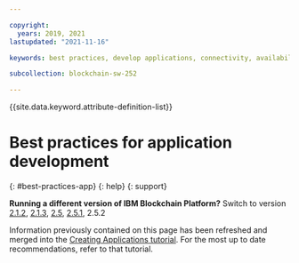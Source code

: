 ```yaml
---

copyright:
  years: 2019, 2021
lastupdated: "2021-11-16"

keywords: best practices, develop applications, connectivity, availability, mutual TLS, CouchDB

subcollection: blockchain-sw-252

---
```


{{site.data.keyword.attribute-definition-list}}





# Best practices for application development
{: #best-practices-app}
{: help}
{: support}

<p>
<strong>Running a different version of IBM Blockchain Platform?</strong> Switch to version
<a href="/docs/blockchain-sw?topic=blockchain-sw-best-practices-app">2.1.2</a>,
<a href="/docs/blockchain-sw-213?topic=blockchain-sw-213-best-practices-app">2.1.3</a>,
<a href="/docs/blockchain-sw-25?topic=blockchain-sw-25-best-practices-app">2.5</a>,
<a href="/docs/blockchain-sw-251?topic=blockchain-sw-251-best-practices-app">2.5.1</a>, 2.5.2
</p>

Information previously contained on this page has been refreshed and merged into the [Creating Applications tutorial](/docs/blockchain-sw-252?topic=blockchain-sw-252-ibp-console-app). For the most up to date recommendations, refer to that tutorial.
